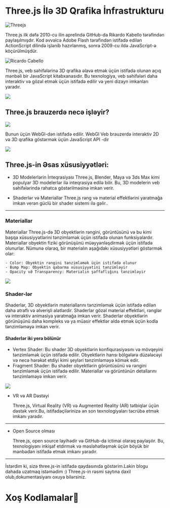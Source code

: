 # Three.js İlə 3D Qrafika İnfrastrukturu

![Threejs](https://miro.medium.com/v2/resize:fit:1200/1*vU5ADFn2mH-N7y_ZvJBZDg.png)

Three.js ilk dəfə 2010-cu ilin aprelində GitHub-da Rikardo Kabello tərəfindən paylaşılmışdır.
Kod əvvəlcə Adobe Flash tərəfindən istifadə edilən ActionScript dilində işlənib hazırlanmış, sonra 2009-cu ildə JavaScript-ə köçürülmüşdür.

![Ricardo Cabello](https://media.rhizome.org/blog/8117/doob.png)

Three.js, veb səhifələrinə 3D qrafika əlavə etmək üçün istifadə olunan açıq mənbəli bir JavaScript kitabxanasıdır. Bu texnologiya, veb səhifələri daha interaktiv və gözəl etmək üçün istifadə edilir və yeni dizayn imkanları yaradır.

![](https://janakiev.com/assets/videos-and-gifs-with-threejs_files/webgl_01.gif)

## Three.js brauzerdə necə işləyir?

![](https://media.tenor.com/BdcwU6gstRoAAAAC/pooh-think.gif)

Bunun üçün WebGl-dən istifadə edilir. WebGl Veb brauzerdə interaktiv 2D və 3D qrafika göstərmək üçün JavaScript API -dir

![](https://avatars.githubusercontent.com/u/20603608?s=280&v=4)

## Three.js-in Əsas xüsusiyyətləri:

- 3D Modelerlərin İnteqrasiyası
  Three.js, Blender, Maya və 3ds Max kimi populyar 3D modelerlər ilə inteqrasiya edilə bilir. Bu, 3D modelerin veb səhifələrində rahatca göstərilməsinə imkan verir.

- Shaderlər və Materiallar
  Three.js rəng və material effektlərini yaratmağa imkan verən güclü bir shader sistemi ilə gəlir..

---

### Materiallar

Materiallar Three.js-də 3D obyektlərin rəngini, görüntüsünü və bu kimi başqa xüsusiyyətlərini tənzimləmək üçün istifadə olunan funksiyalardır.
Materiallar obyektin fiziki görünüşünü müəyyənləşdirmək üçün istifadə olunurlar.
Nümunə olaraq, bir materialın aşağıdakı xüsusiyyətləri göstərmək olar:

    - Color: Obyektin rəngini tənzimləmək üçün istifadə olunur
    - Bump Map: Obyektin qabarma xüsusiyyətini tənzimləyir
    - Opacity vƏ Transparency: Materialın şəffaflığını tənzimləyir

![](https://blog.logrocket.com/wp-content/uploads/2020/12/threejs-meshnormalmaterial.png)

### Shader-lər

  Shaderlar, 3D obyektlərin materiallarını tənzimləmək üçün istifadə edilən daha ətraflı və əlverişli alətlərdir. Shaderlar gözəl material effektləri, rənglər və interaktiv animasiya yaratmağa imkan verir. Shaderlar obyektlərin görünüşünü daha kompleks və ya müasir effektlər əldə etmək üçün kodla tənzimləməyə imkan verir.

#### Shaderlər iki yerə bölünür

  - Vertex Shader: Bu shader 3D obyektlərin konfiqurasiyasını və mövqeyini tənzimləmək üçün istifadə edilir. Obyektlərin hansı bölgələrə düzələcəyi və necə hərəkət etdiyi kimi şeyləri tənzimləməyə kömək edir.
  - Fragment Shader: Bu shader obyektlərin görüntüsünü və rəngini tənzimləmək üçün istifadə edilir. Materiallar və görüntünün detallarını tənzimləməyə imkan verir.

![](https://img-c.udemycdn.com/course/750x422/5178164_f390.jpg)

- VR və AR Dəstəyi

  Three.js, Virtual Reality (VR) və Augmented Reality (AR) tətbiqlər üçün dəstək verir.Bu, istifadəçilərinizə ən son texnologiyaları təcrübə etmək imkanı yaradır.

---

- Open Source olması
  
  Three.js, open source layihədir və GitHub-da ictimai olaraq paylaşılır. Bu, texnologiyanı inkişaf etdirmək və məsləhətləşmək üçün böyük bir mənbədən istifadə etmək imkanı yaradır.

---


İstərdim ki, sizə three.js-in istifadə qaydasınıda göstərim.Lakin blogu dahada uzatmaq istəmədim :)
Three.js-in rəsmi saytına daxil olub,dokumentasiyanı oxuya bilərsiniz.


# Xoş Kodlamalar🚀